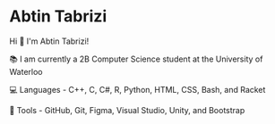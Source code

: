 # Abtin Tabrizi
 
Hi :wave: I'm Abtin Tabrizi!

:books: I am currently a 2B Computer Science student at the University of Waterloo

:computer: Languages - C++, C, C#, R, Python, HTML, CSS, Bash, and Racket

:wrench: Tools - GitHub, Git, Figma, Visual Studio, Unity, and Bootstrap
